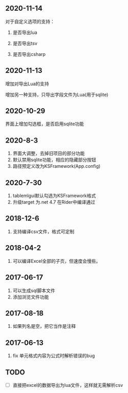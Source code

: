 ## 2020-11-14

对于自定义选项的支持：

1. 是否导出lua 

2. 是否导出tsv 

3. 是否导出csharp

## 2020-11-13

增加对导出Lua的支持

增加另一种支持，只导出字段文件为Lua(用于sqlite)

## 2020-10-29

界面上增加勾选框，是否启用sqlite功能



## 2020-8-3

1. 界面大调整，去掉旧项目的部分功能
2. 默认禁用sqlite功能，相应的隐藏部分按钮
3. 路径预定义改为KSFramework(App.config)

## 2020-7-30

1. tablemlgui默认勾选为KSFramework格式
2. 升级target 为.net 4.7 在Rider中编译通过


## 2018-12-6

1. 支持编译csv文件，格式可定制

## 2018-04-2

1. 可以编译Excel全部的子页，但速度会慢些。

## 2017-06-17

1. 可以生成sql脚本文件
2. 添加浏览文件功能

## 2017-08-18

1. 如果列名是空，把它当作是注释

## 2017-06-13

1. fix 单元格式内容为公式时解析错误的bug

## TODO

- [ ] 直接把excel的数据导出为lua文件，这样就无需解析csv